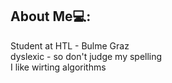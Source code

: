 


## About Me💻:
Student at HTL - Bulme Graz <br>
dyslexic - so don't judge my spelling <br>
I like wirting algorithms

